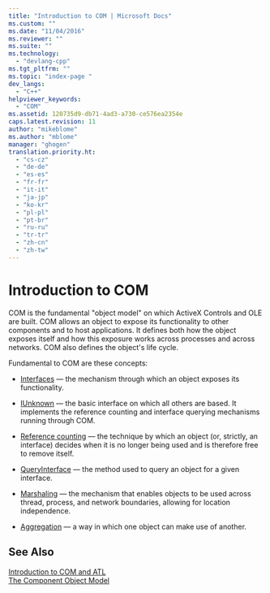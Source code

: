 ```yaml
---
title: "Introduction to COM | Microsoft Docs"
ms.custom: ""
ms.date: "11/04/2016"
ms.reviewer: ""
ms.suite: ""
ms.technology: 
  - "devlang-cpp"
ms.tgt_pltfrm: ""
ms.topic: "index-page "
dev_langs: 
  - "C++"
helpviewer_keywords: 
  - "COM"
ms.assetid: 120735d9-db71-4ad3-a730-ce576ea2354e
caps.latest.revision: 11
author: "mikeblome"
ms.author: "mblome"
manager: "ghogen"
translation.priority.ht: 
  - "cs-cz"
  - "de-de"
  - "es-es"
  - "fr-fr"
  - "it-it"
  - "ja-jp"
  - "ko-kr"
  - "pl-pl"
  - "pt-br"
  - "ru-ru"
  - "tr-tr"
  - "zh-cn"
  - "zh-tw"
---
```

# Introduction to COM
COM is the fundamental "object model" on which ActiveX Controls and OLE are built. COM allows an object to expose its functionality to other components and to host applications. It defines both how the object exposes itself and how this exposure works across processes and across networks. COM also defines the object's life cycle.  
  
 Fundamental to COM are these concepts:  
  
-   [Interfaces](../atl/interfaces-atl.md) — the mechanism through which an object exposes its functionality.  
  
-   [IUnknown](../atl/iunknown.md) — the basic interface on which all others are based. It implements the reference counting and interface querying mechanisms running through COM.  
  
-   [Reference counting](../atl/reference-counting.md) — the technique by which an object (or, strictly, an interface) decides when it is no longer being used and is therefore free to remove itself.  
  
-   [QueryInterface](../atl/queryinterface.md) — the method used to query an object for a given interface.  
  
-   [Marshaling](../atl/marshaling.md) — the mechanism that enables objects to be used across thread, process, and network boundaries, allowing for location independence.  
  
-   [Aggregation](../atl/aggregation.md) — a way in which one object can make use of another.  
  
## See Also  
 [Introduction to COM and ATL](../atl/introduction-to-com-and-atl.md)   
 [The Component Object Model](http://msdn.microsoft.com/library/windows/desktop/ms694363)

